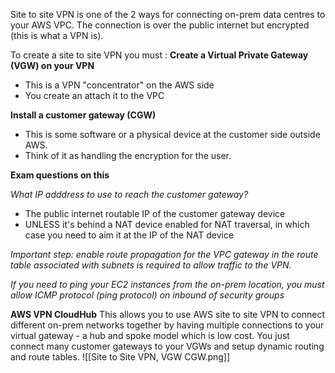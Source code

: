 Site to site VPN is one of the 2 ways for connecting on-prem data centres to your AWS VPC. The connection is over the public internet but encrypted (this is what a VPN is).

To create a site to site VPN you must :
**Create a Virtual Private Gateway (VGW) on your VPN**
- This is a VPN "concentrator" on the AWS side
- You create an attach it to the VPC

**Install a customer gateway (CGW)**
- This is some software or a physical device at the customer side outside AWS.
- Think of it as handling the encryption for the user.

**Exam questions on this**

*What IP adddress to use to reach the customer gateway?*
- The public internet routable IP of the customer gateway device
- UNLESS it's behind a NAT device enabled for NAT traversal, in which case you need to aim it at the IP of the NAT device

*Important step: enable route propagation for the VPC gateway in the route table associated with subnets is required to allow traffic to the VPN.*

*If you need to ping your EC2 instances from the on-prem location, you must allow ICMP protocol (ping protocol) on inbound of security groups*

**AWS VPN CloudHub**
This allows you to use AWS site to site VPN to connect different on-prem networks together by having multiple connections to your virtual gateway - a hub and spoke model which is low cost.
You just connect many customer gateways to your VGWs and setup dynamic routing and route tables.
![[Site to Site VPN, VGW CGW.png]]